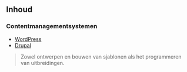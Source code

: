 Inhoud
------

### Contentmanagementsystemen

 - [WordPress](http://wordpress.org) 
 - [Drupal](http://drupal.org)
 
> Zowel ontwerpen en bouwen van sjablonen als het programmeren van uitbreidingen.